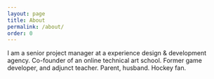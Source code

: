 ```yaml
---
layout: page
title: About
permalink: /about/
order: 0
---
```

I am a senior project manager at a experience design & development agency. Co-founder of an online technical art school. Former game developer, and adjunct teacher. Parent, husband. Hockey fan. 